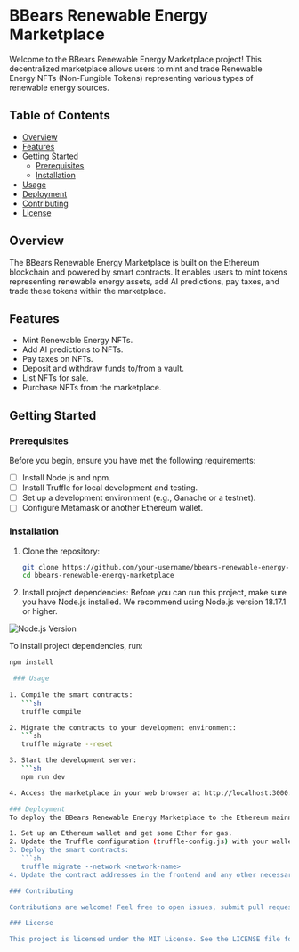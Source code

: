 # BBears Renewable Energy Marketplace

Welcome to the BBears Renewable Energy Marketplace project! This decentralized marketplace allows users to mint and trade Renewable Energy NFTs (Non-Fungible Tokens) representing various types of renewable energy sources.

## Table of Contents
- [Overview](#overview)
- [Features](#features)
- [Getting Started](#getting-started)
  - [Prerequisites](#prerequisites)
  - [Installation](#installation)
- [Usage](#usage)
- [Deployment](#deployment)
- [Contributing](#contributing)
- [License](#license)

## Overview

The BBears Renewable Energy Marketplace is built on the Ethereum blockchain and powered by smart contracts. It enables users to mint tokens representing renewable energy assets, add AI predictions, pay taxes, and trade these tokens within the marketplace.

## Features

- Mint Renewable Energy NFTs.
- Add AI predictions to NFTs.
- Pay taxes on NFTs.
- Deposit and withdraw funds to/from a vault.
- List NFTs for sale.
- Purchase NFTs from the marketplace.

## Getting Started

### Prerequisites

Before you begin, ensure you have met the following requirements:
- [ ] Install Node.js and npm.
- [ ] Install Truffle for local development and testing.
- [ ] Set up a development environment (e.g., Ganache or a testnet).
- [ ] Configure Metamask or another Ethereum wallet.

### Installation

1. Clone the repository:

   ```sh
   git clone https://github.com/your-username/bbears-renewable-energy-marketplace.git
   cd bbears-renewable-energy-marketplace

1. Install project dependencies:
   Before you can run this project, make sure you have Node.js installed. We recommend using Node.js version 18.17.1 or higher.

![Node.js Version](https://img.shields.io/badge/node-%3E%3D18.17.1-brightgreen.svg)

To install project dependencies, run:

```bash
npm install

 ### Usage
  
1. Compile the smart contracts:
   ```sh
   truffle compile

2. Migrate the contracts to your development environment:
   ```sh
   truffle migrate --reset

3. Start the development server:
   ```sh
   npm run dev

4. Access the marketplace in your web browser at http://localhost:3000.

### Deployment
To deploy the BBears Renewable Energy Marketplace to the Ethereum mainnet or a testnet, follow these steps:

1. Set up an Ethereum wallet and get some Ether for gas.
2. Update the Truffle configuration (truffle-config.js) with your wallet's private key and Ethereum network settings.
3. Deploy the smart contracts:
   ```sh
   truffle migrate --network <network-name>
4. Update the contract addresses in the frontend and any other necessary configurations.

### Contributing

Contributions are welcome! Feel free to open issues, submit pull requests, or suggest improvements. For major changes, please open an issue first to discuss your ideas.

### License

This project is licensed under the MIT License. See the LICENSE file for details.

